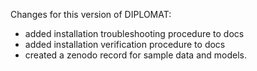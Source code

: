 Changes for this version of DIPLOMAT:
- added installation troubleshooting procedure to docs
- added installation verification procedure to docs
- created a zenodo record for sample data and models.
